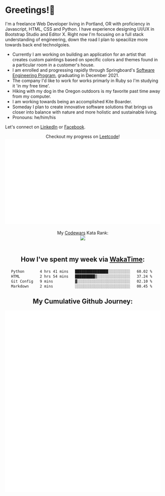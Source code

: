 # Greetings!🖖

I'm a freelance Web Developer living in Portland, OR with proficiency in Javascript, HTML, CSS and Python. I have experience designing UI/UX in Bootstrap Studio and Editor X. Right now I'm focusing on a full stack understanding of engineering, down the road I plan to speacilize more towards back end technolgoies. 

- Currently I am working on building an application for an artist that creates custom paintings based on specific colors and themes found in a particular room in a customer's house.
- I am enrolled and progressing rapidly through Springboard's <a href='https://www.springboard.com/courses/software-engineering-career-track/'>Software Engineering Program</a>, graduating in December 2021.
- The company I'd like to work for works primarly in Ruby so I'm studying it 'in my free time'. 
- Hiking with my dog in the Oregon outdoors is my favorite past time away from my computer.
- I am working towards being an accomplished Kite Boarder.  
- Someday I plan to create innovative software solutions that brings us closer into balance with nature and more holistic and sustainable living.
- Pronouns: he/him/his


Let's connect on <a href='http://www.linkedin.com/in/bryantmac'>LinkedIn</a> or <a href='http://www.facebook.com/bryantm'>Facebook</a>.
<div align='center'>
Checkout my progress on <a href='https://leetcode.com/zataara/'>Leetcode</a>!
<br>
<a href='https://leetcode.com/zataara/'><img src='https://github.com/zataara/leetcode-stats/blob/master/generated/stats.svg'></a></div>
<br>
<div align = 'center'>
My <a href='https://www.codewars.com/users/zataara'>Codewars</a> Kata Rank:
<br>
<a href='https://www.codewars.com/users/zataara'><img src='https://www.codewars.com/users/zataara/badges/large'></a><div>

<img src="https://github.com/zataara/zataara/blob/master/images/codeStats.svg" alt=""/>

  ## How I've spent my week via <a href='https://wakatime.com/@zataara'>WakaTime</a>:
<!--START_SECTION:waka-->
```text
Python       4 hrs 41 mins   ███████████████░░░░░░░░░░   60.02 % 
HTML         2 hrs 54 mins   █████████▒░░░░░░░░░░░░░░░   37.24 % 
Git Config   9 mins          ▓░░░░░░░░░░░░░░░░░░░░░░░░   02.10 % 
Markdown     2 mins          ░░░░░░░░░░░░░░░░░░░░░░░░░   00.45 % 
```
<!--END_SECTION:waka-->

## My Cumulative Github Journey:
<img align='left' src='https://github.com/zataara/github-api-stats/blob/master/generated/overview.svg' />
<img align='center' src='https://github.com/zataara/github-api-stats/blob/master/generated/languages.svg' />









